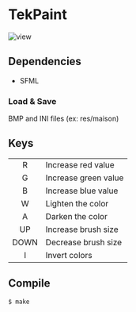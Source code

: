 # TekPaint

![view](https://i.imgur.com/tdyeLMa.png)

## Dependencies
- SFML

### Load & Save
BMP and INI files (ex: res/maison)

## Keys

|    |                    |
|:--:|--------------------|
|R   |Increase red value  |
|G   |Increase green value|
|B   |Increase blue value |
|W   |Lighten the color   |
|A   |Darken the color    |
|UP  |Increase brush size |
|DOWN|Decrease brush size |
|I   |Invert colors       |

## Compile

    $ make
